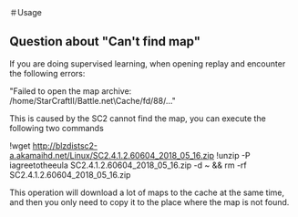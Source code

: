 ＃Usage

## Question about "Can't find map"

If you are doing supervised learning, when opening replay and encounter the following errors:

"Failed to open the map archive: /home/StarCraftII/Battle.net\Cache/fd/88/..."

This is caused by the SC2 cannot find the map, you can execute the following two commands

!wget http://blzdistsc2-a.akamaihd.net/Linux/SC2.4.1.2.60604_2018_05_16.zip
!unzip -P iagreetotheeula SC2.4.1.2.60604_2018_05_16.zip -d ~ && rm -rf SC2.4.1.2.60604_2018_05_16.zip

This operation will download a lot of maps to the cache at the same time, and then you only need to copy it to the place where the map is not found.